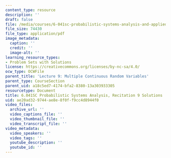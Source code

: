 ```yaml
---
content_type: resource
description: ''
draft: false
file: /media/courses/6-041sc-probabilistic-systems-analysis-and-applied-probability-fall-2013/ae20ad329744ae8e8f0ff9cc4d8944f0_MIT6_041SCF13_rec09_sol.pdf
file_size: 74430
file_type: application/pdf
image_metadata:
  caption: ''
  credit: ''
  image-alt: ''
learning_resource_types:
- Problem Sets with Solutions
license: https://creativecommons.org/licenses/by-nc-sa/4.0/
ocw_type: OCWFile
parent_title: 'Lecture 9: Multiple Continuous Random Variables'
parent_type: CourseSection
parent_uid: a18c5ed7-4174-bfa2-8380-13a303933305
resourcetype: Document
title: 6.041SC Probabilistic Systems Analysis, Recitation 9 Solutions
uid: ae20ad32-9744-ae8e-8f0f-f9cc4d8944f0
video_files:
  archive_url: ''
  video_captions_file: ''
  video_thumbnail_file: ''
  video_transcript_file: ''
video_metadata:
  video_speakers: ''
  video_tags: ''
  youtube_description: ''
  youtube_id: ''
---
```

